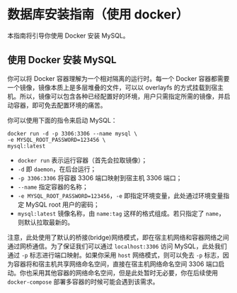 # 数据库安装指南（使用 docker）

本指南将引导你使用 Docker 安装 MySQL。

## 使用 Docker 安装 MySQL

你可以将 Docker 容器理解为一个相对隔离的运行时。每一个 Docker 容器都需要一个镜像，镜像本质上是多层堆叠的文件，可以以 overlayfs 的方式挂载到宿主机。所以，镜像可以包含各种已经配置好的环境，用户只需指定所需的镜像，并启动容器，即可免去配置环境的痛苦。

你可以使用下面的指令来启动 MySQL：

```shell
docker run -d -p 3306:3306 --name mysql \
-e MYSQL_ROOT_PASSWORD=123456 \
mysql:latest
```

+ `docker run` 表示运行容器（首先会拉取镜像）；
+ `-d` 即 `daemon`，在后台运行；
+ `-p 3306:3306` 将容器 3306 端口映射到宿主机 3306 端口；
+ `--name` 指定容器的名称；
+ `-e MYSQL_ROOT_PASSWORD=123456`，`-e` 即指定环境变量，此处通过环境变量指定 MySQL root 用户的密码；
+ `mysql:latest` 镜像名称，由 `name:tag` 这样的格式组成。若只指定了 `name`，则默认拉取最新的。

注意，此处使用了默认的桥接(bridge)网络模式，即在宿主机网络和容器网络之间通过网桥通信。为了保证我们可以通过 `localhost:3306` 访问 MySQL，此处我们通过 `-p` 标志进行端口映射。如果你采用 `host` 网络模式，则可以免去 `-p` 标志，因为容器将和宿主机共享网络命名空间，直接在宿主机网络命名空间 3306 端口启动。你也采用其他容器的网络命名空间，但是此处暂时无必要，你在后续使用 `docker-compose` 部署多容器的时候可能会遇到该需求。
